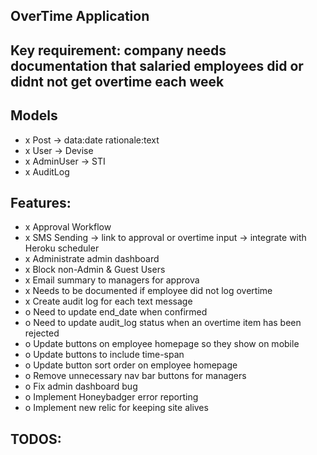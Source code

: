 ## OverTime Application

## Key requirement: company needs documentation that salaried employees did or didnt not get overtime each week

## Models
- x Post -> data:date rationale:text
- x User -> Devise
- x AdminUser -> STI
- x AuditLog

## Features:
- x Approval Workflow
- x SMS Sending -> link to approval or overtime input -> integrate with Heroku scheduler
- x Administrate admin dashboard
- x Block non-Admin & Guest Users
- x Email summary to managers for approva
- x Needs to be documented if employee did not log overtime
- x Create audit log for each text message
- o Need to update end_date when confirmed
- o Need to update audit_log status when an overtime item has been rejected
- o Update buttons on employee homepage so they show on mobile
- o Update buttons to include time-span
- o Update button sort order on employee homepage
- o Remove unnecessary nav bar buttons for managers
- o Fix admin dashboard bug
- o Implement Honeybadger error reporting
- o Implement new relic for keeping site alives

## TODOS:
